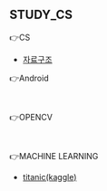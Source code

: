 
## STUDY_CS
👉CS
- [자료구조](https://ventus.tistory.com/16)

👉Android

<br>

👉OPENCV

<br>

👉MACHINE LEARNING
- [titanic(kaggle)](https://github.com/sungyun0701/study/blob/main/machine_learning/Titanic.ipynb)
<br>
